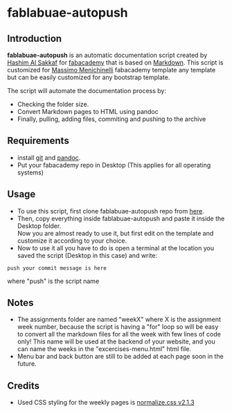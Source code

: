 # fablabuae-autopush

## Introduction

**fablabuae-autopush** is an automatic documentation script created by [Hashim Al Sakkaf](https://github.com/HashimNabil) for [fabacademy](http://fabacademy.org/) that is based on [Markdown](https://en.wikipedia.org/wiki/Markdown). This script is customized for [ Massimo Menichinelli](https://github.com/openp2pdesign/FabAcademy_Template) fabacademy template any template but can be easily customized for any bootstrap template.

The script will automate the documentation process by:  
- Checking the folder size.
- Convert Markdown pages to HTML using pandoc
- Finally, pulling, adding files, commiting and pushing to the archive

## Requirements

- install [git](https://git-scm.com/book/en/v2/Getting-Started-Installing-Git) and [pandoc](https://pandoc.org/installing.html).
- Put your fabacademy repo in Desktop (This applies for all operating systems)

## Usage

- To use this script, first clone fablabuae-autopush repo from [here](https://github.com/fablabuae/fablabuae-autopush).
- Then, copy everything inside fablabuae-autopush and paste it inside the Desktop folder.  
Now you are almost ready to use it, but first edit on the template and customize it according to your choice.
- Now to use it all you have to do is open a terminal at the location you saved the script (Desktop in this case) and write:

```push your commit message is here```  

where "push" is the script name

## Notes

- The assignments folder are named "weekX" where X is the assignment week number, because the script is having a "for" loop so will be easy to convert all the markdown files for all the week with few lines of code only! This name will be used at the backend of your website, and you can name the weeks in the "excercises-menu.html" html file.
- Menu bar and back button are still to be added at each page soon in the future.

## Credits

- Used CSS styling for the weekly pages is [normalize.css v2.1.3](https://github.com/stevenmiller888/mindjs.net/blob/master/components/necolas-normalize.css%40v2.1.3/normalize.css)
